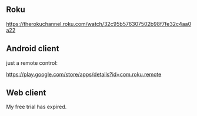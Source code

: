 ## Roku

https://therokuchannel.roku.com/watch/32c95b576307502b98f7fe32c4aa0a22

## Android client

just a remote control:

https://play.google.com/store/apps/details?id=com.roku.remote

## Web client

My free trial has expired.

